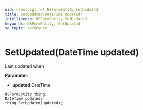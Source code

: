 ```yaml
---
uid: crmscript_ref_NSFormEntity_SetUpdated
title: SetUpdated(DateTime updated)
intellisense: NSFormEntity.SetUpdated
keywords: NSFormEntity, GetUpdated
so.topic: reference
---
```


# SetUpdated(DateTime updated)

Last updated when

**Parameter:** 
 - **updated** DateTime

```crmscript
NSFormEntity thing;
DateTime updated;
thing.SetUpdated(updated);
```

